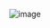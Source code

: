 ![image](https://github.com/StreamChatable/Search_WhereCanWeStream/assets/140426252/36aaf445-9bc6-408d-a78f-f69d3da3d1e8)
